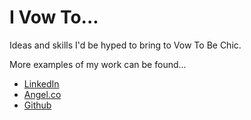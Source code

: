 # I Vow To...

Ideas and skills I'd be hyped to bring to Vow To Be Chic.

More examples of my work can be found...

* [LinkedIn](http://linkedin.com/in/iggyigner/)
* [Angel.co](https://angel.co/squiiid)
* [Github](https://github.com/iggyigner)
